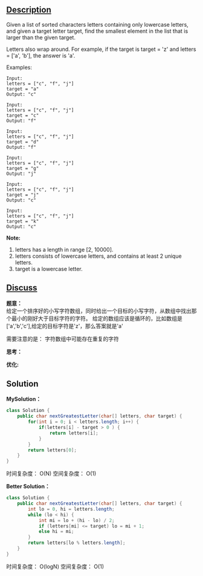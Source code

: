 ## [Description](https://leetcode.com/problems/find-smallest-letter-greater-than-target/description/)
Given a list of sorted characters letters containing only lowercase letters, and given a target letter target, find the smallest element in the list that is larger than the given target.

Letters also wrap around. For example, if the target is target = 'z' and letters = ['a', 'b'], the answer is 'a'.

Examples:
```
Input:
letters = ["c", "f", "j"]
target = "a"
Output: "c"

Input:
letters = ["c", "f", "j"]
target = "c"
Output: "f"

Input:
letters = ["c", "f", "j"]
target = "d"
Output: "f"

Input:
letters = ["c", "f", "j"]
target = "g"
Output: "j"

Input:
letters = ["c", "f", "j"]
target = "j"
Output: "c"

Input:
letters = ["c", "f", "j"]
target = "k"
Output: "c"
```

**Note:** 
1. letters has a length in range [2, 10000].
2. letters consists of lowercase letters, and contains at least 2 unique letters.
3. target is a lowercase letter.


## [Discuss]()
**题意：**   
给定一个排序好的小写字符数组，同时给出一个目标的小写字符，从数组中找出那个最小的刚好大于目标字符的字符。 
给定的数组应该是循环的，比如数组是['a','b','c'],给定的目标字符是'z'，那么答案就是'a' 

需要注意的是： 
字符数组中可能存在重复的字符

**思考：**  

**优化:**   


## Solution
**MySolution：**   
```java
class Solution {
    public char nextGreatestLetter(char[] letters, char target) {
        for(int i = 0; i < letters.length; i++) {
            if(letters[i] - target > 0 ) {
                return letters[i];
            }
        }
        return letters[0];
    }
}
```
时间复杂度： O(N)
空间复杂度： O(1)

**Better Solution：**  
```java
class Solution {
    public char nextGreatestLetter(char[] letters, char target) {
        int lo = 0, hi = letters.length;
        while (lo < hi) {
            int mi = lo + (hi - lo) / 2;
            if (letters[mi] <= target) lo = mi + 1;
            else hi = mi;
        }
        return letters[lo % letters.length];
    }
}
```
时间复杂度： O(logN)
空间复杂度： O(1)